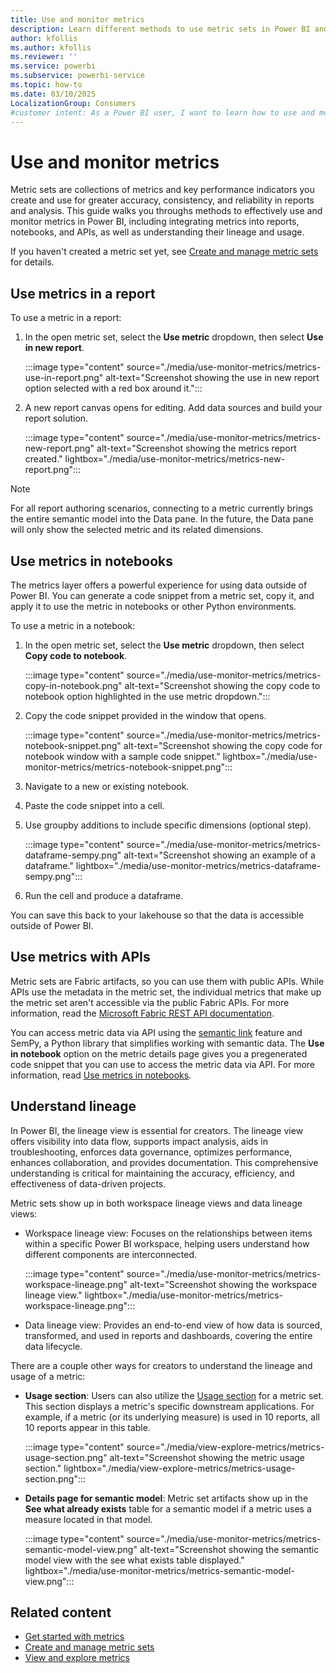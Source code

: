 ```yaml
---
title: Use and monitor metrics
description: Learn different methods to use metric sets in Power BI and how to ensure collaborators use accurate and trusted KPIs within your organization.
author: kfollis
ms.author: kfollis
ms.reviewer: ''
ms.service: powerbi
ms.subservice: powerbi-service
ms.topic: how-to
ms.date: 03/10/2025
LocalizationGroup: Consumers
#customer intent: As a Power BI user, I want to learn how to use and monitor metrics so that I can ensure accurate and trusted KPIs within my organization.
---
```


# Use and monitor metrics

Metric sets are collections of metrics and key performance indicators you create and use for greater accuracy, consistency, and reliability in reports and analysis. This guide walks you throughs methods to effectively use and monitor metrics in Power BI, including integrating metrics into reports, notebooks, and APIs, as well as understanding their lineage and usage.

If you haven't created a metric set yet, see [Create and manage metric sets](create-metric-sets.md) for details.

## Use metrics in a report

To use a metric in a report:

1. In the open metric set, select the **Use metric** dropdown, then select **Use in new report**.

   :::image type="content" source="./media/use-monitor-metrics/metrics-use-in-report.png" alt-text="Screenshot showing the use in new report option selected with a red box around it.":::

1. A new report canvas opens for editing. Add data sources and build your report solution.

    :::image type="content" source="./media/use-monitor-metrics/metrics-new-report.png" alt-text="Screenshot showing the metrics report created." lightbox="./media/use-monitor-metrics/metrics-new-report.png":::

> [!NOTE]
> For all report authoring scenarios, connecting to a metric currently brings the entire semantic model into the Data pane. In the future, the Data pane will only show the selected metric and its related dimensions.

## Use metrics in notebooks

The metrics layer offers a powerful experience for using data outside of Power BI. You can generate a code snippet from a metric set, copy it, and apply it to use the metric in notebooks or other Python environments.

To use a metric in a notebook:

1. In the open metric set, select the **Use metric** dropdown, then select **Copy code to notebook**.

   :::image type="content" source="./media/use-monitor-metrics/metrics-copy-in-notebook.png" alt-text="Screenshot showing the copy code to notebook option highlighted in the use metric dropdown.":::

1. Copy the code snippet provided in the window that opens.

   :::image type="content" source="./media/use-monitor-metrics/metrics-notebook-snippet.png" alt-text="Screenshot showing the copy code for notebook window with a sample code snippet." lightbox="./media/use-monitor-metrics/metrics-notebook-snippet.png":::

1. Navigate to a new or existing notebook.

1. Paste the code snippet into a cell.

1. Use groupby additions to include specific dimensions (optional step).

    :::image type="content" source="./media/use-monitor-metrics/metrics-dataframe-sempy.png" alt-text="Screenshot showing an example of a dataframe." lightbox="./media/use-monitor-metrics/metrics-dataframe-sempy.png":::

1. Run the cell and produce a dataframe.

You can save this back to your lakehouse so that the data is accessible outside of Power BI.

## Use metrics with APIs

Metric sets are Fabric artifacts, so you can use them with public APIs. While APIs use the metadata in the metric set, the individual metrics that make up the metric set aren't accessible via the public Fabric APIs. For more information, read the [Microsoft Fabric REST API documentation](/rest/api/fabric/articles/).

You can access metric data via API using the [semantic link](/fabric/data-science/semantic-link-overview) feature and SemPy, a Python library that simplifies working with semantic data. The **Use in notebook** option on the metric details page gives you a pregenerated code snippet that you can use to access the metric data via API. For more information, read [Use metrics in notebooks](#use-metrics-in-notebooks).

## Understand lineage

In Power BI, the lineage view is essential for creators. The lineage view offers visibility into data flow, supports impact analysis, aids in troubleshooting, enforces data governance, optimizes performance, enhances collaboration, and provides documentation. This comprehensive understanding is critical for maintaining the accuracy, efficiency, and effectiveness of data-driven projects.

Metric sets show up in both workspace lineage views and data lineage views:

- Workspace lineage view: Focuses on the relationships between items within a specific Power BI workspace, helping users understand how different components are interconnected.

     :::image type="content" source="./media/use-monitor-metrics/metrics-workspace-lineage.png" alt-text="Screenshot showing the workspace lineage view." lightbox="./media/use-monitor-metrics/metrics-workspace-lineage.png":::

- Data lineage view: Provides an end-to-end view of how data is sourced, transformed, and used in reports and dashboards, covering the entire data lifecycle.

There are a couple other ways for creators to understand the lineage and usage of a metric:  

- **Usage section**: Users can also utilize the [Usage section](view-explore-metrics.md#usage-section) for a metric set. This section displays a metric's specific downstream applications. For example, if a metric (or its underlying measure) is used in 10 reports, all 10 reports appear in this table.

  :::image type="content" source="./media/view-explore-metrics/metrics-usage-section.png" alt-text="Screenshot showing the metric usage section." lightbox="./media/view-explore-metrics/metrics-usage-section.png":::

- **Details page for semantic model**: Metric set artifacts show up in the **See what already exists** table for a semantic model if a metric uses a measure located in that model.

  :::image type="content" source="./media/use-monitor-metrics/metrics-semantic-model-view.png" alt-text="Screenshot showing the semantic model view with the see what exists table displayed." lightbox="./media/use-monitor-metrics/metrics-semantic-model-view.png":::

## Related content

- [Get started with metrics](create-metric-sets.md)
- [Create and manage metric sets](create-metric-sets.md)
- [View and explore metrics](view-explore-metrics.md)
